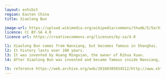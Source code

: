 ```yaml
---
layout: exhibit
region: Easten China
title: Xiaolong Bun

image-url: https://upload.wikimedia.org/wikipedia/commons/thumb/5/5e/Xiaolongbao_Shanghai.jpg/1024px-Xiaolongbao_Shanghai.jpg
licence: CC BY-SA 4.0
licence url: https://creativecommons.org/licenses/by-sa/4.0

l1: Xiaolong Bun comes from Nanxiang, but becomes famous in Shanghai.
l2: It history lasts over 100 years.
l3: It was invented by Huang Mingxian, the owner of Rihua Xuan.
l4: After Xiaolong Bun was invented and became famous inside Nanxiang, people from Nanxiang but living in Shanghai hired cooks from Nanxiang, and made it famous around China.

l5: reference https://web.archive.org/web/20160305034512/http://www.shtong.gov.cn/newsite/node2/node71994/node72081/node72092/node72132/userobject1ai77617.html
---
```

